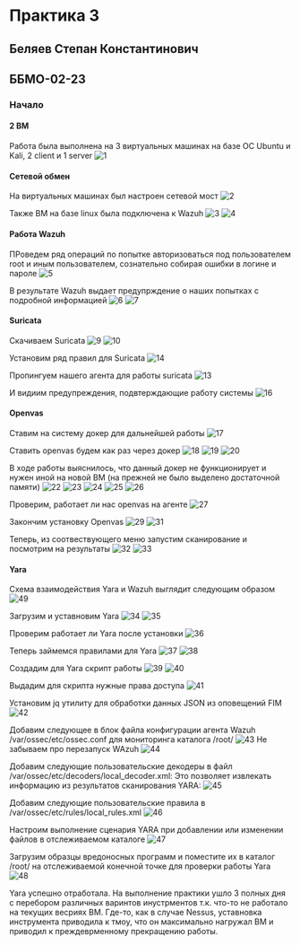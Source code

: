 # Практика 3
## Беляев Степан Константинович
## ББМО-02-23


### Начало
#### 2 ВМ
Работа была выполнена на 3 виртуальных машинах на базе ОС Ubuntu и Kali, 2 client и 1 server
![1](https://github.com/user-attachments/assets/0af6f18d-546f-4ada-add9-29abf6fb572d)

#### Сетевой обмен
На виртуальных машинах был настроен сетевой мост
![2](https://github.com/user-attachments/assets/ad22a9f9-4a02-421b-bcb4-99b7213ed873)

Также ВМ на базе linux была подключена к Wazuh
![3](https://github.com/user-attachments/assets/34888cf7-1110-45b9-b0c7-582c23c8c9b9)
![4](https://github.com/user-attachments/assets/b9ebe0f3-2346-42a5-9fcb-0bdfb9435b31)

#### Работа Wazuh
ПРоведем ряд операций по попытке авторизоваться под пользователем root и иным пользователем, сознательно собирая ошибки в логине и пароле
![5](https://github.com/user-attachments/assets/1b5f30fd-029c-4f5f-9228-dcd1130fc79b)

В результате Wazuh выдает предупрждение о наших попытках с подробной информацией
![6](https://github.com/user-attachments/assets/ad889bec-c0a8-4f2f-971e-3507a7a761e8)
![7](https://github.com/user-attachments/assets/50161b01-f2e8-403a-b331-1fbe4d561dde)

#### Suricata
Скачиваем Suricata
![9](https://github.com/user-attachments/assets/95cd8697-1323-479f-b053-7ba3c5d41570)
![10](https://github.com/user-attachments/assets/b459a96e-bf22-4b0d-8e05-ec93508820fb)

Установим ряд правил для Suricata
![14](https://github.com/user-attachments/assets/d32147d8-8852-4235-a5a4-f92bf53a6d55)

Пропингуем нашего агента для работы suricata
![13](https://github.com/user-attachments/assets/ac9014ee-9a80-4e2e-b09d-464a8e613230)

И видиим предупреждения, подвтерждающие работу системы
![16](https://github.com/user-attachments/assets/98639d6a-ba42-4afc-94f3-b4563c6b2e9b)

#### Openvas
Ставим на систему докер для дальнейшей работы
![17](https://github.com/user-attachments/assets/86ac2cc4-4050-4b62-9412-175ecca1c37c)

Ставить openvas будем как раз через докер
![18](https://github.com/user-attachments/assets/1f8d4126-b19d-4335-b149-764bb157b2bf)
![19](https://github.com/user-attachments/assets/01c907a2-bf1f-49ce-b34c-482cf8211f20)
![20](https://github.com/user-attachments/assets/7c0c7bfa-8b0a-4771-8ce1-a0db1996bd80)

В ходе работы выяснилось, что данный докер не функционирует и нужен иной на новой ВМ (на прежней не было выделено достаточной памяти)
![22](https://github.com/user-attachments/assets/1323e266-0810-4146-97c1-3dff9c7ba80a)
![23](https://github.com/user-attachments/assets/e927af8a-ad8b-4c9a-8a35-b2d5359bb511)
![24](https://github.com/user-attachments/assets/e2a12367-87c3-4dae-8a69-9c8af684b370)
![25](https://github.com/user-attachments/assets/02e60c79-70d7-4981-8445-804ff0595566)
![26](https://github.com/user-attachments/assets/ee42f80e-8cd2-4cf6-b0e5-b504f6550a1c)

Проверим, работает ли нас openvas на агенте
![27](https://github.com/user-attachments/assets/c20642d1-1030-4168-a91d-9780b3122a0b)

Закончим установку Openvas
![29](https://github.com/user-attachments/assets/dd3a487c-efd9-4e9c-8fa2-dc419ddf3dcb)
![31](https://github.com/user-attachments/assets/325fc36b-dacc-4bf6-aaf6-fbb9fabc320a)

Теперь, из соотвествующего меню запустим сканирование и посмотрим на результаты
![32](https://github.com/user-attachments/assets/1ff1d5a9-edd5-44d1-9b0c-278703f1b69e)
![33](https://github.com/user-attachments/assets/6b3ff2ae-498e-4d81-ae71-70b4018d820d)

#### Yara

Схема взаимодействия Yara и Wazuh выглядит следующим образом
![49](https://github.com/user-attachments/assets/7985adfd-159b-4cb2-a147-4f57521a3a5e)

Загрузим и уставновим Yara
![34](https://github.com/user-attachments/assets/cd63b09f-7b74-432c-a507-1cf4d359831a)
![35](https://github.com/user-attachments/assets/8df3c355-018d-4085-98d1-c02e1c837031)

Проверим работает ли Yara после установки
![36](https://github.com/user-attachments/assets/63b4b86a-ebb1-4d6b-8e3a-9c5e01e9cb6b)

Теперь займемся правилами для Yara
![37](https://github.com/user-attachments/assets/8a145465-7dfd-4105-b0ed-249edea4cecf)
![38](https://github.com/user-attachments/assets/fb88036a-9b51-4492-85c0-e1cf4a64d991)

Создадим для Yara скрипт работы
![39](https://github.com/user-attachments/assets/d8e3c9d3-e70d-4120-af9d-a5dbc399618a)
![40](https://github.com/user-attachments/assets/fc0d9441-c92c-4bf8-99a6-526f1fd5fe10)

Выдадим для скрипта нужные права доступа
![41](https://github.com/user-attachments/assets/3e2c15c8-2edf-44ef-97e3-a55a38146283)

Установим jq утилиту для обработки данных JSON из оповещений FIM
![42](https://github.com/user-attachments/assets/f2a0463b-d357-4749-8260-7b50f89ccabf)

Добавим следующее в блок <syscheck> файла конфигурации агента Wazuh /var/ossec/etc/ossec.conf для мониторинга каталога /root/
![43](https://github.com/user-attachments/assets/b638b22e-ebf5-45da-a639-3830b558f422)
Не забываем про перезапуск WAzuh
![44](https://github.com/user-attachments/assets/67288157-abc3-4afe-9d1d-92f7ff153f49)

Добавим следующие пользовательские декодеры в файл /var/ossec/etc/decoders/local_decoder.xml: Это позволяет извлекать информацию из результатов сканирования YARA:
![45](https://github.com/user-attachments/assets/d72d331b-4a65-41d4-916e-fab62bf2f086)

Добавим следующие пользовательские правила в /var/ossec/etc/rules/local_rules.xml
![46](https://github.com/user-attachments/assets/d3afe081-9d4f-4499-bd88-fa97a1b7cfee)

Настроим выполнение сценария YARA при добавлении или изменении файлов в отслеживаемом каталоге
![47](https://github.com/user-attachments/assets/2d31b782-9ab8-4ee3-bb41-0416033b8034)

Загрузим образцы вредоносных программ и поместите их в каталог /root/ на отслеживаемой конечной точке для проверки работы Yara
![48](https://github.com/user-attachments/assets/9a42bd17-4517-4878-b555-bf3f28911f60)

Yara успешно отработала.
На выполнение практики ушло 3 полных дня с перебором различных варинтов инустрментов т.к. что-то не работало на текущих весриях ВМ. Где-то, как в случае Nessus, уставновка инструмента приводила к тмоу, что он максимально нагружал ВМ и приводил к преждеврменному прекращению работы. 










